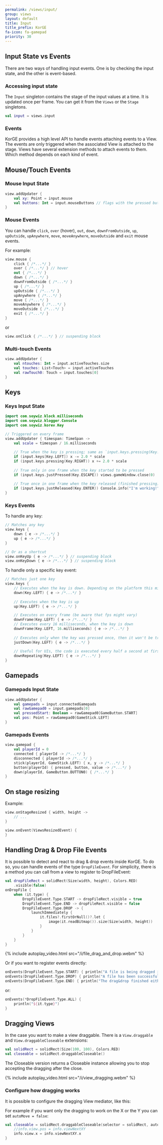 ```yaml
---
permalink: /views/input/
group: views
layout: default
title: Input
title_prefix: KorGE
fa-icon: fa-gamepad
priority: 30
---
```

## Input State vs Events

There are two ways of handling input events. One is by checking the input state, and the other is event-based.

### Accessing input state

The `Input` singleton contains the stage of the input values at a time.
It is updated once per frame. You can get it from the `Views` or the `Stage` singletons. 

```kotlin
val input = views.input
```

### Events

KorGE provides a high level API to handle events attaching events to a View.
The events are only triggered when the associated View is attached to the stage.
Views have several extension methods to attach events to them. Which method depends on each kind of event.

## Mouse/Touch Events

### Mouse Input State

```kotlin
view.addUpdater {
    val xy: Point = input.mouse
    val buttons: Int = input.mouseButtons // flags with the pressed buttons
}
``` 

### Mouse Events

You can handle `click`, `over` (hover), `out`, `down`, `downFromOutside`, `up`, `upOutside`, `upAnywhere`, `move`, `moveAnywhere`, `moveOutside` and `exit` mouse events.

For example:

```kotlin
view.mouse {
    click { /*...*/ }
    over { /*...*/ } // hover
    out { /*...*/ }
    down { /*...*/ }
    downFromOutside { /*...*/ }
    up { /*...*/ }
    upOutside { /*...*/ }
    upAnywhere { /*...*/ }
    move { /*...*/ }
    moveAnywhere { /*...*/ }
    moveOutside { /*...*/ }
    exit { /*...*/ }
}
```
or
```kotlin
view.onClick { /*...*/ } // suspending block
```

### Multi-touch Events

```kotlin
view.addUpdater {
    val ntouches: Int = input.activeTouches.size
    val touches: List<Touch> = input.activeTouches
    val rawTouch0: Touch = input.touches[0]
}
``` 

## Keys

### Keys Input State

```kotlin
import com.soywiz.klock.milliseconds
import com.soywiz.klogger.Console
import com.soywiz.korev.Key

// Triggered on every frame
view.addUpdater { timespan: TimeSpan ->
    val scale = timespan / 16.milliseconds
    
	// True when the key is pressing; same as `input.keys.pressing(Key.LEFT)`
	if (input.keys[Key.LEFT]) x -= 2.0 * scale
    if (input.keys.pressing(Key.RIGHT)) x += 2.0 * scale
    
	// True only in one frame when the key started to be pressed
    if (input.keys.justPressed(Key.ESCAPE)) views.gameWindow.close(0)
    
	// True once in one frame when the key released (finished pressing)
	if (input.keys.justReleased(Key.ENTER)) Console.info("I'm working!")
}
```

### Keys Events

To handle any key:

```kotlin
// Matches any key
view.keys {
    down { e -> /*...*/ }
    up { e -> /*...*/ }
}

// Or as a shortcut
view.onKeyUp { e -> /*...*/ } // suspending block
view.onKeyDown { e -> /*...*/ } // suspending block
```

To handle only a specific key event:

```kotlin
// Matches just one key
view.keys {
    // Executes when the key is down. Depending on the platform this might trigger multiple events. Use justDown to trigger it only once.
    down(Key.LEFT) { e -> /*...*/ }
    
    // Executes when the key is up
    up(Key.LEFT) { e -> /*...*/ }

    // Executes on every frame (be aware that fps might vary)
    downFrame(Key.LEFT) { e -> /*...*/ }
    // Executes every 16 milliseconds, when the key is down    
    downFrame(Key.LEFT, 16.milliseconds) { e -> /*...*/ }
    
    // Executes only when the key was pressed once, then it won't be triggered again until released and pressed again
    justDown(Key.LEFT) { e -> /*...*/ }
    
    // Useful for UIs, the code is executed every half a second at first, and then every 100 milliseconds doing an acceleration.
    downRepeating(Key.LEFT) { e -> /*...*/ }
}

```

## Gamepads

### Gamepads Input State

```kotlin
view.addUpdater {
    val gamepads = input.connectedGamepads
    val rawGamepad0 = input.gamepads[0]
    val pressedStart: Boolean = rawGamepad0[GameButton.START]
    val pos: Point = rawGamepad0[GameStick.LEFT]
}
```
### Gamepads Events

```kotlin
view.gamepad {
    val playerId = 0
    connected { playerId -> /*...*/ }
    disconnected { playerId -> /*...*/ }
    stick(playerId, GameStick.LEFT) { x, y -> /*...*/ }
    button(playerId) { pressed, button, value -> /*...*/ }
    down(playerId, GameButton.BUTTON0) { /*...*/ }
}
```

## On stage resizing

Example:

```kotlin
view.onStageResized { width, height ->
	// ...
}

view.onEvent(ViewsResizedEvent) {
}
``` 

## Handling Drag & Drop File Events

It is possible to detect and react to drag & drop events inside KorGE.
To do so, you can handle events of the type `DropFileEvent`.
For simplicity, there is a method you can call from a view to register to DropFileEvent:

```kotlin
val dropFileRect = solidRect(Size(width, height), Colors.RED)
    .visible(false)
onDropFile {
    when (it.type) {
        DropFileEvent.Type.START -> dropFileRect.visible = true
        DropFileEvent.Type.END -> dropFileRect.visible = false
        DropFileEvent.Type.DROP -> {
            launchImmediately {
                it.files?.firstOrNull()?.let {
                    image(it.readBitmap()).size(Size(width, height))
                }
            }
        }
    }
}
```

{% include autoplay_video.html src="/i/file_drag_and_drop.webm" %}

Or if you want to register events directly:

```kotlin
onEvents(DropFileEvent.Type.START) { println("A file is being dragged into the window") }
onEvents(DropFileEvent.Type.DROP) { println("A file has been successfully dropped in the window. Files: ${it.files}") }
onEvents(DropFileEvent.Type.END) { println("The drag&drop finished either with or without drop") }
```

or:

```kotlin
onEvents(*DropFileEvent.Type.ALL) {
    println("${it.type}")
}
```

## Dragging Views

In the case you want to make a view draggable. There is a `View.draggable` and `View.draggableCloseable` extensions:

```kotlin
val solidRect = solidRect(Size(100, 100), Colors.RED)
val closeable = solidRect.draggableCloseable()
```

The Closeable version returns a Closeable instance allowing you to stop accepting the dragging after the close.

{% include autoplay_video.html src="/i/view_dragging.webm" %}

### Configure how dragging works

It is possible to configure the dragging View mediator, like this:

For example if you want only the dragging to work on the X or the Y you can set `autoMove = false`:

```kotlin
val closeable = solidRect.draggableCloseable(selector = solidRect, autoMove = false) { info: DraggableInfo ->
    //info.view.pos = info.viewNextXY
    info.view.x = info.viewNextXY.x
}
```
